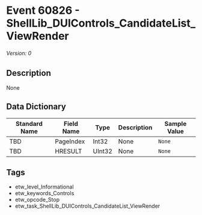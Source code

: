 # Event 60826 - ShellLib_DUIControls_CandidateList_ViewRender
###### Version: 0

## Description
None

## Data Dictionary
|Standard Name|Field Name|Type|Description|Sample Value|
|---|---|---|---|---|
|TBD|PageIndex|Int32|None|`None`|
|TBD|HRESULT|UInt32|None|`None`|

## Tags
* etw_level_Informational
* etw_keywords_Controls
* etw_opcode_Stop
* etw_task_ShellLib_DUIControls_CandidateList_ViewRender